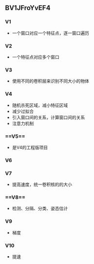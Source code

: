 ## BV1JFroYvEF4
### V1
- 一个窗口对应一个特征点，逐一窗口遍历
### V2
- 一个特征点对应多个窗口
### V3
- 使用不同的卷积层来识别不同大小的物体
### V4
- 随机杀死区域，减小特征区域
- 减少过拟合
- 引入窗口间的关系，计算窗口间的关系
- 注意力机制
### ==V5==
- 是V4的工程版项目
### V6
### V7
- 提高速度，统一卷积核的的大小
### ==V8==
- 检测、分隔、分类、姿态估计
### V9
- 梯度
### V10
- 提速